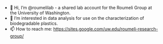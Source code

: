 - 👋 Hi, I’m @roumelilab - a shared lab account for the Roumeli Group at the University of Washington. 
- 🌱 I’m interested in data analysis for use on the characterization of biodegradable plastics. 
- 📫 How to reach me: https://sites.google.com/uw.edu/roumeli-research-group/

<!---
roumelilab/roumelilab is a ✨ special ✨ repository because its `README.md` (this file) appears on your GitHub profile.
You can click the Preview link to take a look at your changes.
--->

